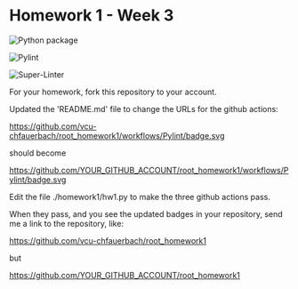 # Homework 1 - Week 3

![Python package](https://github.com/vcu-Sweetrr/root_homework1/workflows/Python%20package/badge.svg)

![Pylint](https://github.com/vcu-Sweetrr/root_homework1/workflows/Pylint/badge.svg)

![Super-Linter](https://github.com/vcu-Sweetrr/root_homework1/workflows/Super-Linter/badge.svg)

For your homework, fork this repository to your account.

Updated the 'README.md' file to change the URLs for the github actions:

https://github.com/vcu-chfauerbach/root_homework1/workflows/Pylint/badge.svg

should become

https://github.com/YOUR_GITHUB_ACCOUNT/root_homework1/workflows/Pylint/badge.svg

Edit the file ./homework1/hw1.py to make the three github actions pass.

When they pass, and you see the updated badges in your repository, send me a link to the repository, like:

https://github.com/vcu-chfauerbach/root_homework1

but

https://github.com/YOUR_GITHUB_ACCOUNT/root_homework1
